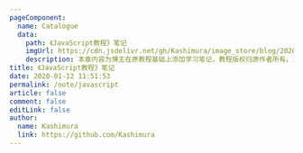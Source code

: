 ```yaml
---
pageComponent:
  name: Catalogue
  data:
    path: 《JavaScript教程》笔记
    imgUrl: https://cdn.jsdelivr.net/gh/Kashimura/image_store/blog/20200112120340.png
    description: 本章内容为博主在原教程基础上添加学习笔记，教程版权归原作者所有。来源：<a href='https://wangdoc.com/javascript/' target='_blank'>JavaScript教程</a>
title: 《JavaScript教程》笔记
date: 2020-01-12 11:51:53
permalink: /note/javascript
article: false
comment: false
editLink: false
author:
  name: Kashimura
  link: https://github.com/Kashimura
---
```

